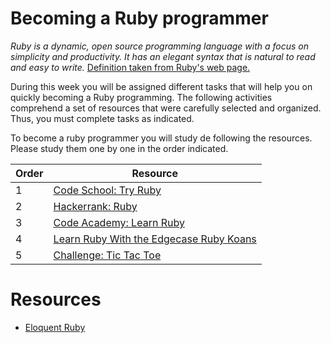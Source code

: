# Becoming a Ruby programmer

*Ruby is a dynamic, open source programming language with a focus on simplicity and productivity. It has an elegant syntax that is natural to read and easy to write.* [Definition taken from Ruby's web page.](https://www.ruby-lang.org/en/)

During this week you will be assigned different tasks that will help you on quickly becoming a Ruby programming. The following activities comprehend a set of resources that were carefully selected and organized. Thus, you must complete tasks as indicated.

To become a ruby programmer you will study de following the resources. Please study them one by one in the order indicated.

Order | Resource 
----- | ---- 
1 | [Code School: Try Ruby](https://www.codeschool.com/courses/try-ruby)
2 | [Hackerrank: Ruby](https://www.hackerrank.com/domains/ruby/ruby-tutorials)
3 | [Code Academy: Learn Ruby](https://www.codecademy.com/learn/learn-ruby)
4 | [Learn Ruby With the Edgecase Ruby Koans](http://rubykoans.com/)
5 | [Challenge: Tic Tac Toe](https://gist.github.com/vicmaster/56bda5ba51e87a39682c17de36732719)

# Resources

* [Eloquent Ruby](https://drive.google.com/open?id=1792A2pkriOnjwb7Lh7MPtx7lUuSusrub)
